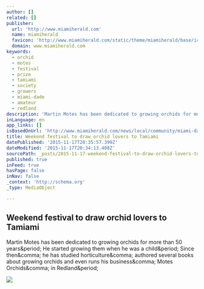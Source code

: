 ```yaml
---
author: []
related: []
publisher:
  url: 'http://www.miamiherald.com'
  name: miamiherald
  favicon: 'http://www.miamiherald.com/static/theme/miamiherald/base/ico/favicon.png'
  domain: www.miamiherald.com
keywords:
  - orchid
  - motes
  - festival
  - prize
  - tamiami
  - society
  - growers
  - miami-dade
  - amateur
  - redland
description: 'Martin Motes has been dedicated to growing orchids for more than 50 years. He started growing them when he was a child. Since then, he has studied horticulture, authored several books about growing orchids and even runs his business, Motes Orchids, in Redland.'
inLanguage: en
app_links: []
isBasedOnUrl: 'http://www.miamiherald.com/news/local/community/miami-dade/west-miami-dade/article6137523.html'
title: Weekend festival to draw orchid lovers to Tamiami
datePublished: '2015-11-17T20:35:57.399Z'
dateModified: '2015-11-17T20:34:13.408Z'
sourcePath: _posts/2015-11-17-weekend-festival-to-draw-orchid-lovers-to-tamiami.md
published: true
inFeed: true
hasPage: false
inNav: false
_context: 'http://schema.org'
_type: MediaObject

---
```

<article style=""><h1>Weekend festival to draw orchid lovers to Tamiami</h1><p>Martin Motes has been dedicated to growing orchids for more than 50 years&amp;period; He started growing them when he was a child&amp;period; Since then&amp;comma; he has studied horticulture&amp;comma; authored several books about growing orchids and even runs his business&amp;comma; Motes Orchids&amp;comma; in Redland&amp;period;</p><img src="http://www.miamiherald.com/news/local/community/miami-dade/west-miami-dade/h8fv3c/picture6137520/ALTERNATES/LANDSCAPE_1140/TamiamiShow-09--.jpg" /></article>